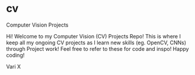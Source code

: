 # cv
Computer Vision Projects

Hi! Welcome to my Computer Vision (CV) Projects Repo! 
This is where I keep all my ongoing CV projects as I learn new skills (eg. OpenCV, CNNs) through Project work!
Feel free to refer to these for code and inspo! 
Happy coding!

Vari X
